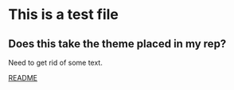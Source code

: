 <!---
layout: page
title: "testFile"
permalink: https://Carreiroa.github.io/testFile/
--->

# This is a test file
## Does this take the theme placed in my rep?

Need to get rid of some text.

[README](/README.md)


